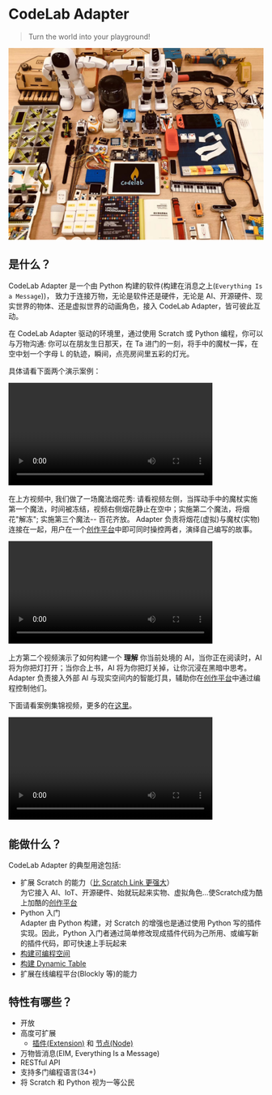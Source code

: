 # CodeLab Adapter

> Turn the world into your playground!

![](img/adapter_party.jpeg)

## 是什么？

CodeLab Adapter 是一个由 Python 构建的软件(构建在消息之上(`Everything Is a Message`))， 致力于连接万物，无论是软件还是硬件，无论是 AI、开源硬件、现实世界的物体、还是虚拟世界的动画角色，接入 CodeLab Adapter，皆可彼此互动。

在 CodeLab Adapter 驱动的环境里，通过使用 Scratch 或 Python 编程，你可以与万物沟通: 你可以在朋友生日那天，在 Ta 进门的一刻，将手中的魔杖一挥，在空中划一个字母 L 的轨迹，瞬间，点亮房间里五彩的灯光。 <!--你可以让环境识别出你的运动，进而制作一个体感游戏, 或是让整个空间变得智能。-->

具体请看下面两个演示案例：

<video width=80% src="/video/IMG_0657_1598435455275317.mp4" controls="controls"></video>

在上方视频中, 我们做了一场魔法烟花秀: 请看视频左侧，当挥动手中的魔杖实施第一个魔法，时间被冻结，视频右侧烟花静止在空中；实施第二个魔法，将烟花"解冻"; 实施第三个魔法-- 百花齐放。 Adapter 负责将烟花(虚拟)与魔杖(实物)连接在一起，用户在一个[创作平台](https://create.codelab.club/projects/editor)中即可同时操控两者，演绎自己编写的故事。


<!--阐述它
Adapter里干了啥

在上述的例子中

假设 你是Scratch用户

如果之前接触过编程(诸如Python)
-->

<video width=80%  src="/video/%E8%AF%BB%E4%B9%A6%E4%B8%8E%E6%80%9D%E8%80%83.mp4" controls="controls"></video>

上方第二个视频演示了如何构建一个 **理解** 你当前处境的 AI，当你正在阅读时，AI 将为你把灯打开；当你合上书，AI 将为你把灯关掉，让你沉浸在黑暗中思考。 Adapter 负责接入外部 AI 与现实空间内的智能灯具，辅助你在[创作平台](https://create.codelab.club/projects/editor)中通过编程控制他们。

下面请看案例集锦视频，更多的在[这里](https://codelab.club/projects)。

<!--综合案例-->

<video width=80% src="https://scratch3-files.just4fun.site/CodeLabVideos3_5m.mp4" controls="controls"></video>

<!--
CodeLab Adapter 的一个典型用例，是将任何有趣的东西接入 Scratch 3.0，接入之后你便能用 Scratch 3.0 的积木来操控它，让它与任何接入 Scratch 3.0 的物体互动。无论是来自现实世界的物体，还是来自虚拟世界的 AI 或动画角色，都能彼此互动，我们不想针对某个硬件产品发布一个客户端，我们相信创意来自广泛的连接，我们致力于做一个中立的东西，将 Scratch 3.0 连接到更广阔的领域，我们想做到[宽围墙](http://learn.media.mit.edu/lcl/weeks/week5/)。
-->

<!--todo 视频-->

## 能做什么？

CodeLab Adapter 的典型用途包括:

-   扩展 Scratch 的能力（[比 Scratch Link 更强大](/user_guide/FAQ/#scratch-link)）  
    为它接入 AI、IoT、开源硬件、始就玩起来实物、虚拟角色...使Scratch成为酷上加酷的[创作平台](https://create.codelab.club/projects/editor)
-   Python 入门  
    Adapter 由 Python 构建，对 Scratch 的增强也是通过使用 Python 写的插件实现。因此，Python 入门者通过简单修改现成插件代码为己所用、或编写新的插件代码，即可快速上手玩起来
-   [构建可编程空间](https://codelab.club/blog/2020/04/29/%E5%8F%AF%E7%BC%96%E7%A8%8B%E7%A9%BA%E9%97%B4/)
-   [构建 Dynamic Table](https://codelab.club/blog/2020/05/31/DynamicTable/)
-   扩展在线编程平台(Blockly 等)的能力

## 特性有哪些？

-   开放
-   高度可扩展
    -   [插件(Extension)](/dev_guide/helloworld/) 和 [节点(Node)](/dev_guide/Adapter-Node/)
-   万物皆消息(EIM, Everything Is a Message)
-   RESTful API
-   支持多门编程语言(34+)
-   将 Scratch 和 Python 视为一等公民

<!--看两个视频-->

<!--

CodeLab Adapter 是一个跨平台跨语言的通用工具，你可以在多个平台上,将多种编程语言作为它的 client， 详情参考[Architecture](/dev_guide/Architecture/)。除了 Scratch 3.0，CodeLab Adapter 目前也支持 Blockly、Python、JavaScript、SmallTalk，更多的编程语言支持目前还在开发中。

以下是一些接入列表:

### 硬件相关

-   [micro:bit](http://microbit.org/)
-   [Arduino](https://www.arduino.cc/)
-   [Cozmo](https://www.anki.com/en-us/cozmo)
-   [Vector](https://www.anki.com/en-us/vector)
-   [BB8](https://store.sphero.com/products/bb-8-by-sphero)
-   [树莓派](https://www.raspberrypi.org/)
-   [智能家居](https://blog.just4fun.site/scratch3-smart-home.html)
-   [Switch Labo](https://labo.nintendo.com/)
-   [Switch Joy-Con](https://www.nintendo.com/switch/)
-   四轴飞行器
    -   [Parrot](http://www.parrot.com.cn) 的 3 个型号
    -   DJI Tello
-   [优必选 Alpha 系列机器人](https://www.ubtrobot.com/cn/products/e-bot/)
-   Leju Robot
    -   Pando
    -   Aelos
-   脑电波传感器
-   掌控板
-   眼动仪
-   ...

### AI 相关

-   [微软认知服务](https://azure.microsoft.com/zh-cn/services/cognitive-services/)
-   [本地化的机器视觉](https://js.tensorflow.org/)
-   [OpenCV](https://opencv.org/)
-   [TensorFlow](https://github.com/tensorflow/tensorflow)
-   Object Tracking
-   一些简单的本地自然语言处理（移植了 MIT Media Lab 的实验项目）
-   ...

### 软件相关

-   blender
-   WeChat
-   HCI
-   ...

CodeLab Adapter 采用[插件式的设计](/dev_guide/Architecture/)，允许你自己动手写插件来拓展它，[开发手册](/dev_guide/helloworld/)将教会大家如何通过短短几行代码来自定义插件。

如果你有什么心仪的玩具，我们没有考虑到的，你可以将其自行接入。诸如我把童年玩的四驱车接入了进来：

<video width=40% src="/video/1539392124109888.mp4" controls="controls"></video>
-->

<!--todo 网站结构介绍-->
